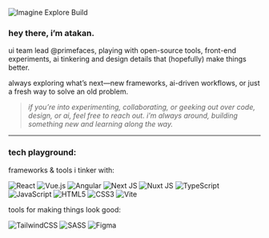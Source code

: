 ![Imagine Explore Build](https://github.com/user-attachments/assets/19f5ec9e-2e2c-4018-9c50-54ff7b85b94f)

### hey there, i’m atakan.

ui team lead @primefaces, playing with open-source tools, front-end experiments, ai tinkering and design details that (hopefully) make things better.

always exploring what’s next—new frameworks, ai-driven workflows, or just a fresh way to solve an old problem.

> *if you’re into experimenting, collaborating, or geeking out over code, design, or ai, feel free to reach out. i’m always around, building something new and learning along the way.*

---

### tech playground:

frameworks & tools i tinker with:

![React](https://img.shields.io/badge/react-%2320232a.svg?style=flat-square&logo=react&logoColor=%2361DAFB) ![Vue.js](https://img.shields.io/badge/vue.js-%2335495e.svg?style=flat-square&logo=vuedotjs&logoColor=%234FC08D) ![Angular](https://img.shields.io/badge/angular-%23DD0031.svg?style=flat-square&logo=angular&logoColor=white) ![Next JS](https://img.shields.io/badge/Next-black?style=flat-square&logo=next.js&logoColor=white) ![Nuxt JS](https://img.shields.io/badge/Nuxt-002E3B?style=flat-square&logo=nuxt.js&logoColor=#00DC82) ![TypeScript](https://img.shields.io/badge/typescript-%23007ACC.svg?style=flat-square&logo=typescript&logoColor=white) ![JavaScript](https://img.shields.io/badge/javascript-%23323330.svg?style=flat-square&logo=javascript&logoColor=%23F7DF1E) ![HTML5](https://img.shields.io/badge/html5-%23E34F26.svg?style=flat-square&logo=html5&logoColor=white) ![CSS3](https://img.shields.io/badge/css3-%231572B6.svg?style=flat-square&logo=css3&logoColor=white) ![Vite](https://img.shields.io/badge/vite-%23646CFF.svg?style=flat-square&logo=vite&logoColor=white)

tools for making things look good:

![TailwindCSS](https://img.shields.io/badge/tailwindcss-%2338B2AC.svg?style=flat-square&logo=tailwind-css&logoColor=white) ![SASS](https://img.shields.io/badge/SASS-hotpink.svg?style=flat-square&logo=SASS&logoColor=white) ![Figma](https://img.shields.io/badge/figma-%23F24E1E.svg?style=flat-square&logo=figma&logoColor=white)

